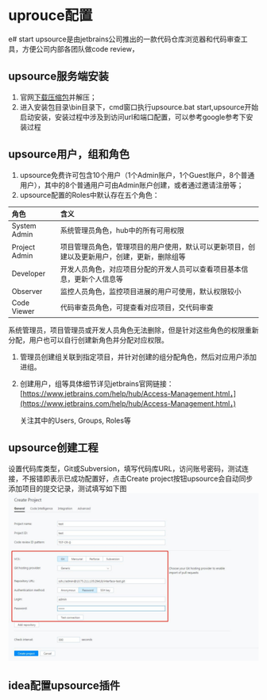 # uprouce配置

e\# start upsource是由jetbrains公司推出的一款代码仓库浏览器和代码审查工具，方便公司内部各团队做code review，

## upsource服务端安装

1. 官网[下载压缩包](https://www.jetbrains.com/upsource/download//)并解压；
2. 进入安装包目录\bin目录下，cmd窗口执行upsource.bat start,upsource开始启动安装，安装过程中涉及到访问url和端口配置，可以参考google参考下安装过程

## upsource用户，组和角色

1. upsource免费许可包含10个用户（1个Admin账户，1个Guest账户，8个普通用户），其中的8个普通用户可由Admin账户创建，或者通过邀请注册等；
2. upsource配置的Roles中默认存在五个角色：

| 角色 | 含义 |
| :--- | :--- |
| System Admin | 系统管理员角色，hub中的所有可用权限 |
| Project Admin | 项目管理员角色，管理项目的用户使用，默认可以更新项目，创建以及更新用户，创建，更新，删除组等 |
| Developer | 开发人员角色，对应项目分配的开发人员可以查看项目基本信息，更新个人信息等 |
| Observer | 监控人员角色，监控项目进展的用户可使用，默认权限较小 |
| Code Viewer | 代码审查员角色，可提查看对应项目，交代码审查 |

系统管理员，项目管理员或开发人员角色无法删除，但是针对这些角色的权限重新分配，用户也可以自行创建新角色并分配对应权限。

1. 管理员创建组关联到指定项目，并针对创建的组分配角色，然后对应用户添加进组。
2. 创建用户，组等具体细节详见jetbrains官网链接：[https://www.jetbrains.com/help/hub/Access-Management.html，](https://www.jetbrains.com/help/hub/Access-Management.html，)

   关注其中的Users, Groups, Roles等

## upsource创建工程

设置代码库类型，Git或Subversion，填写代码库URL，访问账号密码，测试连接，不报错即表示已成功配置好，点击Create project按钮upsource会自动同步添加项目的提交记录，测试填写如下图 ![image](https://raw.githubusercontent.com/adamchendd/markdownPics/master/create_project.jpg)

## idea配置upsource插件

